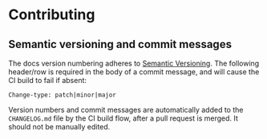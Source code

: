 # Contributing

## Semantic versioning and commit messages

The docs version numbering adheres to [Semantic Versioning](http://semver.org/). The following
header/row is required in the body of a commit message, and will cause the CI build to fail if absent:

```
Change-type: patch|minor|major
```

Version numbers and commit messages are automatically added to the `CHANGELOG.md` file by the CI
build flow, after a pull request is merged. It should not be manually edited.
